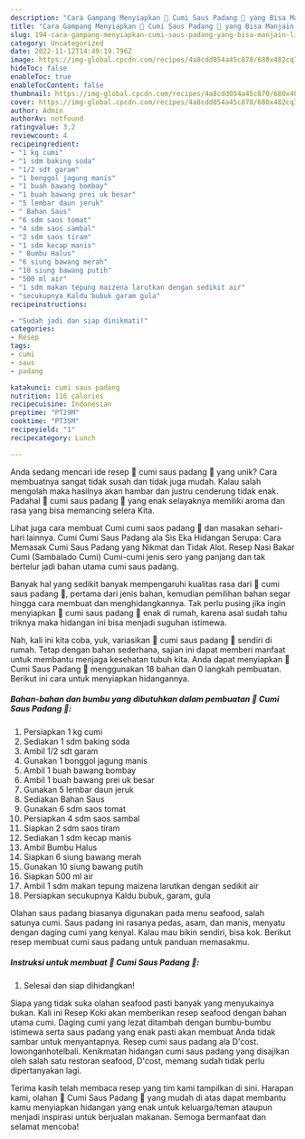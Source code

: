 ```yaml
---
description: "Cara Gampang Menyiapkan 🦑 Cumi Saus Padang 🦑 yang Bisa Manjain Lidah"
title: "Cara Gampang Menyiapkan 🦑 Cumi Saus Padang 🦑 yang Bisa Manjain Lidah"
slug: 194-cara-gampang-menyiapkan-cumi-saus-padang-yang-bisa-manjain-lidah
category: Uncategorized
date: 2022-11-12T14:49:19.796Z
image: https://img-global.cpcdn.com/recipes/4a8cdd054a45c870/680x482cq70/cumi-saus-padang-foto-resep-utama.jpg
hideToc: false
enableToc: true
enableTocContent: false
thumbnail: https://img-global.cpcdn.com/recipes/4a8cdd054a45c870/680x482cq70/cumi-saus-padang-foto-resep-utama.jpg
cover: https://img-global.cpcdn.com/recipes/4a8cdd054a45c870/680x482cq70/cumi-saus-padang-foto-resep-utama.jpg
author: Admin
authorAv: notfound
ratingvalue: 3.2
reviewcount: 4
recipeingredient:
- "1 kg cumi"
- "1 sdm baking soda"
- "1/2 sdt garam"
- "1 bonggol jagung manis"
- "1 buah bawang bombay"
- "1 buah bawang prei uk besar"
- "5 lembar daun jeruk"
- " Bahan Saus"
- "6 sdm saos tomat"
- "4 sdm saos sambal"
- "2 sdm saos tiram"
- "1 sdm kecap manis"
- " Bumbu Halus"
- "6 siung bawang merah"
- "10 siung bawang putih"
- "500 ml air"
- "1 sdm makan tepung maizena larutkan dengan sedikit air"
- "secukupnya Kaldu bubuk garam gula"
recipeinstructions:

- "Sudah jadi dan siap dinikmati!"
categories:
- Resep
tags:
- cumi
- saus
- padang

katakunci: cumi saus padang 
nutrition: 116 calories
recipecuisine: Indonesian
preptime: "PT29M"
cooktime: "PT35M"
recipeyield: "1"
recipecategory: Lunch

---
```





Anda sedang mencari ide resep 🦑 cumi saus padang 🦑 yang unik? Cara membuatnya sangat tidak susah dan tidak juga mudah. Kalau salah mengolah maka hasilnya akan hambar dan justru cenderung tidak enak. Padahal 🦑 cumi saus padang 🦑 yang enak selayaknya memiliki aroma dan rasa yang bisa memancing selera Kita.





Lihat juga cara membuat Cumi cumi saos padang 🦑 dan masakan sehari-hari lainnya. Cumi Cumi Saus Padang ala Sis Eka Hidangan Serupa: Cara Memasak Cumi Saus Padang yang Nikmat dan Tidak Alot. Resep Nasi Bakar Cumi (Sambalado Cumi) Cumi-cumi jenis sero yang panjang dan tak bertelur jadi bahan utama cumi saus padang.

Banyak hal yang sedikit banyak mempengaruhi kualitas rasa dari 🦑 cumi saus padang 🦑, pertama dari jenis bahan, kemudian pemilihan bahan segar hingga cara membuat dan menghidangkannya. Tak perlu pusing jika ingin menyiapkan 🦑 cumi saus padang 🦑 enak di rumah, karena asal sudah tahu triknya maka hidangan ini bisa menjadi suguhan istimewa.






Nah, kali ini kita coba, yuk, variasikan 🦑 cumi saus padang 🦑 sendiri di rumah. Tetap dengan bahan sederhana, sajian ini dapat memberi manfaat untuk membantu menjaga kesehatan tubuh kita. Anda dapat menyiapkan 🦑 Cumi Saus Padang 🦑 menggunakan 18 bahan dan 0 langkah pembuatan. Berikut ini cara untuk menyiapkan hidangannya.

<!--inarticleads1-->

##### Bahan-bahan dan bumbu yang dibutuhkan dalam pembuatan 🦑 Cumi Saus Padang 🦑:

1. Persiapkan 1 kg cumi
1. Sediakan 1 sdm baking soda
1. Ambil 1/2 sdt garam
1. Gunakan 1 bonggol jagung manis
1. Ambil 1 buah bawang bombay
1. Ambil 1 buah bawang prei uk besar
1. Gunakan 5 lembar daun jeruk
1. Sediakan  Bahan Saus
1. Gunakan 6 sdm saos tomat
1. Persiapkan 4 sdm saos sambal
1. Siapkan 2 sdm saos tiram
1. Sediakan 1 sdm kecap manis
1. Ambil  Bumbu Halus
1. Siapkan 6 siung bawang merah
1. Gunakan 10 siung bawang putih
1. Siapkan 500 ml air
1. Ambil 1 sdm makan tepung maizena larutkan dengan sedikit air
1. Persiapkan secukupnya Kaldu bubuk, garam, gula


Olahan saus padang biasanya digunakan pada menu seafood, salah satunya cumi. Saus padang ini rasanya pedas, asam, dan manis, menyatu dengan daging cumi yang kenyal. Kalau mau bikin sendiri, bisa kok. Berikut resep membuat cumi saus padang untuk panduan memasakmu. 

<!--inarticleads2-->

##### Instruksi untuk membuat 🦑 Cumi Saus Padang 🦑:


1. Selesai dan siap dihidangkan!

Siapa yang tidak suka olahan seafood pasti banyak yang menyukainya bukan. Kali ini Resep Koki akan memberikan resep seafood dengan bahan utama cumi. Daging cumi yang lezat ditambah dengan bumbu-bumbu istimewa serta saus padang yang enak pasti akan membuat Anda tidak sambar untuk menyantapnya. Resep cumi saus padang ala D&#39;cost. lowonganhotelbali. Kenikmatan hidangan cumi saus padang yang disajikan oleh salah satu restoran seafood, D&#39;cost, memang sudah tidak perlu dipertanyakan lagi. 

Terima kasih telah membaca resep yang tim kami tampilkan di sini. Harapan kami, olahan 🦑 Cumi Saus Padang 🦑 yang mudah di atas dapat membantu kamu menyiapkan hidangan yang enak untuk keluarga/teman ataupun menjadi inspirasi untuk berjualan makanan. Semoga bermanfaat dan selamat mencoba!
